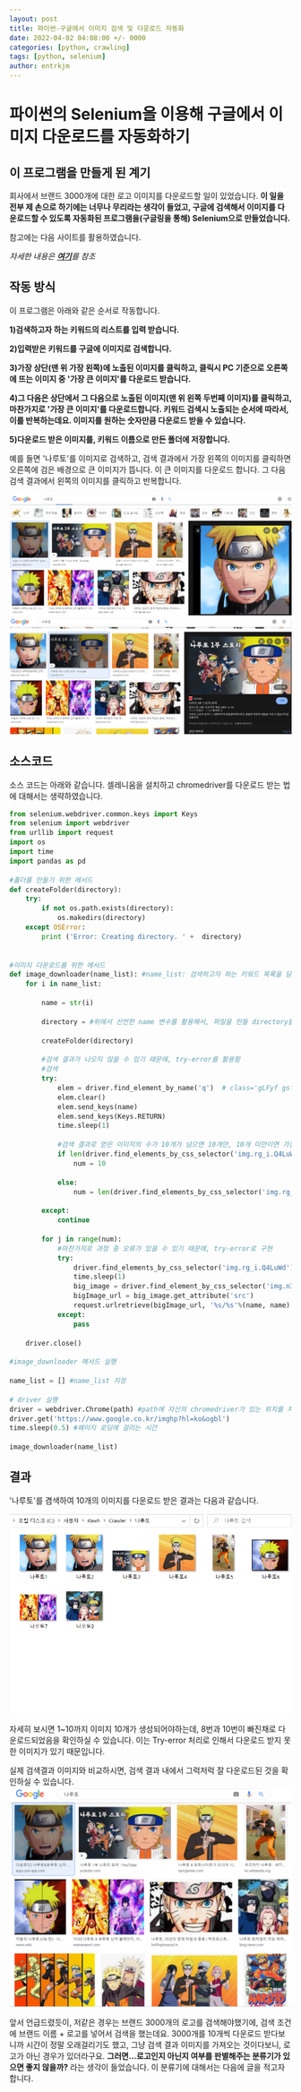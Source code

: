 ```yaml
---
layout: post
title: 파이썬-구글에서 이미지 검색 및 다운로드 자동화
date: 2022-04-02 04:08:00 +/- 0000
categories: [python, crawling]
tags: [python, selenium]     
author: entrkjm
---
```



# 파이썬의 Selenium을 이용해 구글에서 이미지 다운로드를 자동화하기

  

## 이 프로그램을 만들게 된 계기

회사에서 브랜드 3000개에 대한 로고 이미지를 다운로드할 일이 있었습니다. **이 일을 전부 제 손으로 하기에는 너무나 무리라는 생각이 들었고, 구글에 검색해서 이미지를 다운로드할 수 있도록 자동화된 프로그램을(구글링을 통해) Selenium으로 만들었습니다.**

참고에는 다음 사이트를 활용하였습니다.

*자세한 내용은 [**여기**](https://goodthings4me.tistory.com/535)를 참조*

## 작동 방식
이 프로그램은 아래와 같은 순서로 작동합니다.

**1)검색하고자 하는 키워드의 리스트를 입력 받습니다.**

**2)입력받은 키워드를 구글에 이미지로 검색합니다.**

**3)가장 상단(맨 위 가장 왼쪽)에 노출된 이미지를 클릭하고, 클릭시 PC 기준으로 오른쪽에 뜨는 이미지 중 '가장 큰 이미지'를 다운로드 받습니다.**

**4)그 다음은 상단에서 그 다음으로 노출된 이미지(맨 위 왼쪽 두번째 이미지)를 클릭하고, 마찬가지로 '가장 큰 이미지'를 다운로드합니다. 키워드 검색시 노출되는 순서에 따라서, 이를 반복하는데요. 이미지를 원하는 숫자만큼 다운로드 받을 수 있습니다.**

**5)다운로드 받은 이미지를, 키워드 이름으로 만든 폴더에 저장합니다.**

예를 들면 '나루토'를 이미지로 검색하고, 검색 결과에서 가장 왼쪽의 이미지를 클릭하면 오른쪽에 검은 배경으로 큰 이미지가 뜹니다. 이 큰 이미지를 다운로드 합니다. 그 다음 검색 결과에서 왼쪽의 이미지를 클릭하고 반복합니다.

![나루토 검색 결과](/assets/img/image-crawler/naruto1.PNG)
![나루토 검색 결과](/assets/img/image-crawler/naruto2.PNG)

  
## 소스코드  

소스 코드는 아래와 같습니다. 셀레니움을 설치하고 chromedriver를 다운로드 받는 법에 대해서는 생략하였습니다.  
 

```python
from selenium.webdriver.common.keys import Keys
from selenium import webdriver
from urllib import request
import os
import time
import pandas as pd

#폴더를 만들기 위한 메서드
def createFolder(directory):
    try:
        if not os.path.exists(directory):
            os.makedirs(directory)
    except OSError:
        print ('Error: Creating directory. ' +  directory)


#이미지 다운로드를 위한 메서드
def image_downloader(name_list): #name_list: 검색하고자 하는 키워드 목록을 담은 리스트
    for i in name_list:
        
        name = str(i)

		directory = #위에서 선언한 name 변수를 활용해서, 파일을 만들 directory를 선언 
        
        createFolder(directory) 

		#검색 결과가 나오지 않을 수 있기 때문에, try-error를 활용함
        #검색
        try: 
            elem = driver.find_element_by_name('q')  # class='gLFyf gsfi'
            elem.clear()
            elem.send_keys(name)
            elem.send_keys(Keys.RETURN)
            time.sleep(1)

			#검색 결과로 얻은 이미지의 수가 10개가 넘으면 10개만, 10개 미만이면 가능한만큼 다운로드를 시도함
			if len(driver.find_elements_by_css_selector('img.rg_i.Q4LuWd')) > 10: 
                num = 10

            else:
                num = len(driver.find_elements_by_css_selector('img.rg_i.Q4LuWd'))
                
        except:
            continue
            
        for j in range(num):
			#마찬가지로 과정 중 오류가 있을 수 있기 때문에, try-error로 구현
            try: 
                driver.find_elements_by_css_selector('img.rg_i.Q4LuWd')[j].click() #검색 결과로 나온 이미지를 순서대로 클릭
                time.sleep(1)
                big_image = driver.find_element_by_css_selector('img.n3VNCb')  #가장 큰 이미지를 선택
                bigImage_url = big_image.get_attribute('src')
                request.urlretrieve(bigImage_url, '%s/%s'%(name, name) + str(j+1) + ".jpg") #이미지를 다운로드해서 폴더에 저장
            except:
                pass
            
    driver.close()

#image_downloader 메서드 실행

name_list = [] #name_list 지정

# driver 실행
driver = webdriver.Chrome(path) #path에 자신의 chromedriver가 있는 위치를 지정 
driver.get('https://www.google.co.kr/imghp?hl=ko&ogbl') 
time.sleep(0.5) #페이지 로딩에 걸리는 시간	

image_downloader(name_list)
```

## 결과


'나루토'를 겸색하여 10개의 이미지를 다운로드 받은 결과는 다음과 같습니다.

![나루토이미지](/assets/img/image-crawler/naruto3.PNG)  

자세히 보시면 1~10까지 이미지 10개가 생성되어야하는데, 8번과 10번이 빠진채로 다운로드되었음을 확인하실 수 있습니다. 이는 Try-error 처리로 인해서 다운로드 받지 못한 이미지가 있기 때문입니다.

실제 검색결과 이미지와 비교하시면, 검색 결과 내에서 그럭저럭 잘 다운로드된 것을 확인하실 수 있습니다.
![나루토이미지](/assets/img/image-crawler/naruto4.PNG)  

앞서 언급드렸듯이, 저같은 경우는 브랜드 3000개의 로고를 검색해야했기에, 검색 조건에 브랜드 이름 + 로고를 넣어서 검색을 했는데요. 3000개를 10개씩 다운로드 받다보니까 시간이 정말 오래걸리기도 했고, 그냥 검색 결과 이미지를 가져오는 것이다보니, 로고가 아닌 경우가 있더라구요. **그러면...로고인지 아닌지 여부를 판별해주는 분류기가 있으면 좋지 않을까?** 라는 생각이 들었습니다. 이 분류기에 대해서는 다음에 글을 적고자 합니다.



